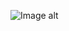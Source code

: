 ![Image alt](https://github.com/VladBoG007/My-images-in-sites-and-repositoryes/blob/main/images_prewies/img1_site21.jpg)
